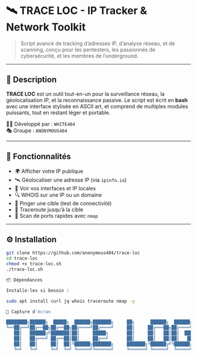 # 🛰️ TRACE LOC - IP Tracker & Network Toolkit

> Script avancé de tracking d’adresses IP, d’analyse réseau, et de scanning, conçu pour les pentesters, les passionnés de cybersécurité, et les membres de l’underground.

---

## 📌 Description

**TRACE LOC** est un outil tout-en-un pour la surveillance réseau, la géolocalisation IP, et la reconnaissance passive. Le script est écrit en **bash** avec une interface stylisée en ASCII art, et comprend de multiples modules puissants, tout en restant léger et portable.

🧑‍💻 Développé par : `WHITE404`  
🎭 Groupe : `ANONYMOUS404`

---

## 🧰 Fonctionnalités

- 🌍 Afficher votre IP publique
- 🛰️ Géolocaliser une adresse IP (via `ipinfo.io`)
- 🧾 Voir vos interfaces et IP locales
- 🔍 WHOIS sur une IP ou un domaine
- 📡 Pinger une cible (test de connectivité)
- 🧭 Traceroute jusqu’à la cible
- 🚪 Scan de ports rapides avec `nmap`

---

## ⚙️ Installation

```bash
git clone https://github.com/anonymous404/trace-loc
cd trace-loc
chmod +x trace-loc.sh
./trace-loc.sh

📦 Dépendances

Installe-les si besoin :

sudo apt install curl jq whois traceroute nmap -y

🎨 Capture d'écran

████████╗██████╗  █████╗  ██████╗███████╗     ██╗      ██████╗  ██████╗  ██████╗ 
╚══██╔══╝██╔══██╗██╔══██╗██╔════╝██╔════╝     ██║     ██╔═══██╗██╔════╝ ██╔═══██╗
   ██║   ██████╔╝███████║██║     █████╗       ██║     ██║   ██║██║  ███╗██║   ██║
   ██║   ██╔═══╝ ██╔══██║██║     ██╔══╝       ██║     ██║   ██║██║   ██║██║   ██║
   ██║   ██║     ██║  ██║╚██████╗███████╗     ███████╗╚██████╔╝╚██████╔╝╚██████╔╝
   ╚═╝   ╚═╝     ╚═╝  ╚═╝ ╚═════╝╚══════╝     ╚══════╝ ╚═════╝  ╚═════╝  ╚══
